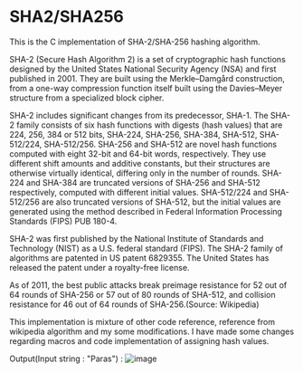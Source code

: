 # SHA2/SHA256
This is the C implementation of SHA-2/SHA-256 hashing algorithm.

SHA-2 (Secure Hash Algorithm 2) is a set of cryptographic hash functions designed by the United States National Security Agency (NSA) and first published in 2001. They are built using the Merkle–Damgård construction, from a one-way compression function itself built using the Davies–Meyer structure from a specialized block cipher.

SHA-2 includes significant changes from its predecessor, SHA-1. The SHA-2 family consists of six hash functions with digests (hash values) that are 224, 256, 384 or 512 bits, SHA-224, SHA-256, SHA-384, SHA-512, SHA-512/224, SHA-512/256. SHA-256 and SHA-512 are novel hash functions computed with eight 32-bit and 64-bit words, respectively. They use different shift amounts and additive constants, but their structures are otherwise virtually identical, differing only in the number of rounds. SHA-224 and SHA-384 are truncated versions of SHA-256 and SHA-512 respectively, computed with different initial values. SHA-512/224 and SHA-512/256 are also truncated versions of SHA-512, but the initial values are generated using the method described in Federal Information Processing Standards (FIPS) PUB 180-4.

SHA-2 was first published by the National Institute of Standards and Technology (NIST) as a U.S. federal standard (FIPS). The SHA-2 family of algorithms are patented in US patent 6829355. The United States has released the patent under a royalty-free license.

As of 2011, the best public attacks break preimage resistance for 52 out of 64 rounds of SHA-256 or 57 out of 80 rounds of SHA-512, and collision resistance for 46 out of 64 rounds of SHA-256.(Source: Wikipedia)

This implementation is mixture of other code reference, reference from wikipedia algorithm and my some modifications. I have made some changes regarding macros and code implementation of assigning hash values. 


Output(Input string : "Paras") :
![image](https://user-images.githubusercontent.com/55276059/151669651-ab18f232-a7ad-4614-a89d-af6719827953.png)
